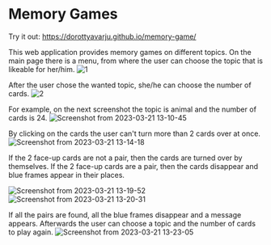 # Memory Games

Try it out: https://dorottyavarju.github.io/memory-game/

This web application provides memory games on different topics. On the main page there is a menu, from where the user can choose the topic that is likeable for her/him.
![1](https://user-images.githubusercontent.com/125662526/226600321-2bcba74f-3927-47c5-aafe-b5c8513629fe.png)

After the user chose the wanted topic, she/he can choose the number of cards.
![2](https://user-images.githubusercontent.com/125662526/226601738-0090193c-18c8-4c82-a3a0-dee8d4fe8707.png)

For example, on the next screenshot the topic is animal and the number of cards is 24.
![Screenshot from 2023-03-21 13-10-45](https://user-images.githubusercontent.com/125662526/226602463-977ee05e-90ca-4189-bfee-0ebd74fedde0.png)

By clicking on the cards the user can't turn more than 2 cards over at once.
![Screenshot from 2023-03-21 13-14-18](https://user-images.githubusercontent.com/125662526/226603301-7e571dce-6fbb-43b2-b019-c09d3f7fefd2.png)

If the 2 face-up cards are not a pair, then the cards are turned over by themselves. If the 2 face-up cards are a pair, then the cards disappear and blue frames appear in their places.

![Screenshot from 2023-03-21 13-19-52](https://user-images.githubusercontent.com/125662526/226604301-19bc501c-009e-456c-a387-eeeaeaa9ef3e.png)
![Screenshot from 2023-03-21 13-20-31](https://user-images.githubusercontent.com/125662526/226604313-05778bc0-2865-4e9e-a1fb-93f049ebace8.png)

If all the pairs are found, all the blue frames disappear and a message appears. Afterwards the user can choose a topic and the number of cards to play again.
![Screenshot from 2023-03-21 13-23-05](https://user-images.githubusercontent.com/125662526/226605410-60d83575-cef7-4e4d-8284-3c8d12c75670.png)
